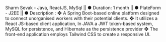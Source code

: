 Sharm Sevak - Java, ReactJS, MySql ||
● Duration: 1 month ||
● PlateForm - J2EE ||
● Description :
              ❖ A Spring Boot-based online platform designed to connect unorganised workers with their potential clients.
              ❖ It utilizes a React JS-based client application, In JAVA a JWT token-based system, MySQL for persistence, and Hibernate as the persistence provider
              ❖ The front-end application employs Tailwind CSS to create a responsive UI.
